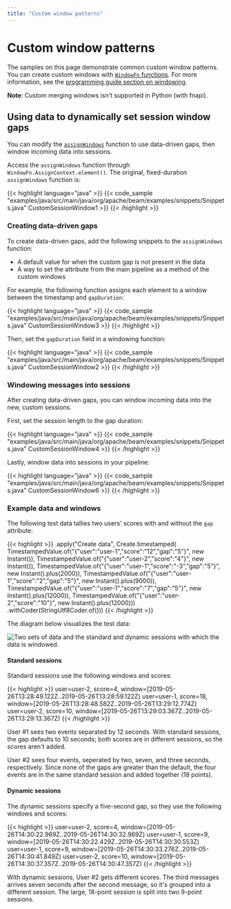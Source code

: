 ```yaml
---
title: "Custom window patterns"
---
```


<!--
Licensed under the Apache License, Version 2.0 (the "License");
you may not use this file except in compliance with the License.
You may obtain a copy of the License at

http://www.apache.org/licenses/LICENSE-2.0

Unless required by applicable law or agreed to in writing, software
distributed under the License is distributed on an "AS IS" BASIS,
WITHOUT WARRANTIES OR CONDITIONS OF ANY KIND, either express or implied.
See the License for the specific language governing permissions and
limitations under the License.
-->

# Custom window patterns

The samples on this page demonstrate common custom window patterns. You can create custom windows with [`WindowFn` functions](/documentation/programming-guide/#provided-windowing-functions). For more information, see the [programming guide section on windowing](/documentation/programming-guide/#windowing).

**Note**: Custom merging windows isn't supported in Python (with fnapi).

## Using data to dynamically set session window gaps

You can modify the [`assignWindows`](https://beam.apache.org/releases/javadoc/current/index.html?org/apache/beam/sdk/transforms/windowing/SlidingWindows.html) function to use data-driven gaps, then window incoming data into sessions.

Access the `assignWindows` function through `WindowFn.AssignContext.element()`. The original, fixed-duration `assignWindows` function is:

{{< highlight language="java" >}}
{{< code_sample "examples/java/src/main/java/org/apache/beam/examples/snippets/Snippets.java" CustomSessionWindow1 >}}
{{< /highlight >}}

### Creating data-driven gaps

To create data-driven gaps, add the following snippets to the `assignWindows` function:

- A default value for when the custom gap is not present in the data
- A way to set the attribute from the main pipeline as a method of the custom windows

For example, the following function assigns each element to a window between the timestamp and `gapDuration`:

{{< highlight language="java" >}}
{{< code_sample "examples/java/src/main/java/org/apache/beam/examples/snippets/Snippets.java" CustomSessionWindow3 >}}
{{< /highlight >}}

Then, set the `gapDuration` field in a windowing function:

{{< highlight language="java" >}}
{{< code_sample "examples/java/src/main/java/org/apache/beam/examples/snippets/Snippets.java" CustomSessionWindow2 >}}
{{< /highlight >}}

### Windowing messages into sessions

After creating data-driven gaps, you can window incoming data into the new, custom sessions.

First, set the session length to the gap duration:

{{< highlight language="java" >}}
{{< code_sample "examples/java/src/main/java/org/apache/beam/examples/snippets/Snippets.java" CustomSessionWindow4 >}}
{{< /highlight >}}

Lastly, window data into sessions in your pipeline:

{{< highlight language="java" >}}
{{< code_sample "examples/java/src/main/java/org/apache/beam/examples/snippets/Snippets.java" CustomSessionWindow6 >}}
{{< /highlight >}}

### Example data and windows

The following test data tallies two users' scores with and without the `gap` attribute:

{{< highlight >}}
.apply("Create data", Create.timestamped(
            TimestampedValue.of("{\"user\":\"user-1\",\"score\":\"12\",\"gap\":\"5\"}", new Instant()),
            TimestampedValue.of("{\"user\":\"user-2\",\"score\":\"4\"}", new Instant()),
            TimestampedValue.of("{\"user\":\"user-1\",\"score\":\"-3\",\"gap\":\"5\"}", new Instant().plus(2000)),
            TimestampedValue.of("{\"user\":\"user-1\",\"score\":\"2\",\"gap\":\"5\"}", new Instant().plus(9000)),
            TimestampedValue.of("{\"user\":\"user-1\",\"score\":\"7\",\"gap\":\"5\"}", new Instant().plus(12000)),
            TimestampedValue.of("{\"user\":\"user-2\",\"score\":\"10\"}", new Instant().plus(12000)))
        .withCoder(StringUtf8Coder.of()))
{{< /highlight >}}

The diagram below visualizes the test data:

![Two sets of data and the standard and dynamic sessions with which the data is windowed.](/images/standard-vs-dynamic-sessions.png)

#### Standard sessions

Standard sessions use the following windows and scores:

{{< highlight >}}
user=user-2, score=4, window=[2019-05-26T13:28:49.122Z..2019-05-26T13:28:59.122Z)
user=user-1, score=18, window=[2019-05-26T13:28:48.582Z..2019-05-26T13:29:12.774Z)
user=user-2, score=10, window=[2019-05-26T13:29:03.367Z..2019-05-26T13:29:13.367Z)
{{< /highlight >}}

User #1 sees two events separated by 12 seconds. With standard sessions, the gap defaults to 10 seconds; both scores are in different sessions, so the scores aren't added.

User #2 sees four events, seperated by two, seven, and three seconds, respectively. Since none of the gaps are greater than the default, the four events are in the same standard session and added together (18 points).

#### Dynamic sessions

The dynamic sessions specify a five-second gap, so they use the following windows and scores:

{{< highlight >}}
user=user-2, score=4, window=[2019-05-26T14:30:22.969Z..2019-05-26T14:30:32.969Z)
user=user-1, score=9, window=[2019-05-26T14:30:22.429Z..2019-05-26T14:30:30.553Z)
user=user-1, score=9, window=[2019-05-26T14:30:33.276Z..2019-05-26T14:30:41.849Z)
user=user-2, score=10, window=[2019-05-26T14:30:37.357Z..2019-05-26T14:30:47.357Z)
{{< /highlight >}}

With dynamic sessions, User #2 gets different scores. The third messages arrives seven seconds after the second message, so it's grouped into a different session. The large, 18-point session is split into two 9-point sessions.
